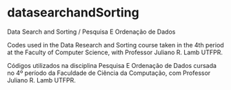 # datasearchandSorting
Data Search and Sorting / Pesquisa E Ordenação de Dados

Codes used in the Data Research and Sorting course taken in the 4th period at the Faculty of Computer Science, with Professor Juliano R. Lamb UTFPR.

Códigos utilizados na disciplina Pesquisa E Ordenação de Dados cursada no 4º período da Faculdade de Ciência da Computação, com Professor Juliano R. Lamb UTFPR.